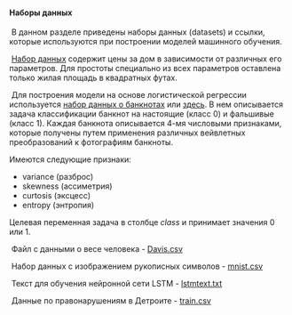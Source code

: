 #### Наборы данных

​	В данном разделе приведены наборы данных (datasets) и ссылки, которые используются при построении моделей машинного обучения.

​	 [Набор данных](kc_house_data_reduced.csv) содержит цены за дом в зависимости от различных его параметров. Для простоты специально из всех параметров оставлена только жилая площадь в квадратных футах.

​	Для построения модели на основе логистической регрессии используется [набор данных о банкнотах](data_banknote_authentication.txt) или [здесь](https://archive.ics.uci.edu/ml/datasets/banknote+authentication#). В нем описывается задача классификации банкнот на настоящие (класс 0) и фальшивые (класс 1). Каждая банкнота описывается 4-мя числовыми признаками, которые получены путем применения различных вейвлетных преобразований к фотографиям банкноты.

Имеются следующие признаки:
* variance (разброс)
* skewness (ассиметрия)
* curtosis (эксцесс)
* entropy (энтропия)

Целевая переменная задача в столбце *class* и принимает значения 0 или 1.

​	Файл с данными о весе человека - [Davis.csv](Davis.csv)

​	Набор данных с изображением рукописных символов - [mnist.csv](mnist.csv) 

​    Текст для обучения нейронной сети LSTM - [lstmtext.txt](lstmtext.txt) 

​    Данные по правонарушениям в Детроите - [train.csv](train.csv)
